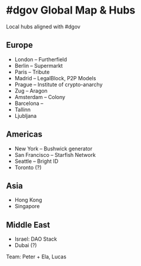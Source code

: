 # \#dgov Global Map & Hubs

Local hubs aligned with \#dgov

## Europe

* London – Furtherfield
* Berlin – Supermarkt
* Paris – Tribute
* Madrid – LegalBlock, P2P Models
* Prague – Institute of crypto-anarchy
* Zug – Aragon
* Amsterdam – Colony
* Barcelona – 
* Tallinn
* Ljubljana

## Americas

* New York – Bushwick generator
* San Francisco – Starfish Network
* Seattle – Bright ID
* Toronto \(?\)

## Asia

* Hong Kong
* Singapore

## Middle East

* Israel: DAO Stack
* Dubai \(?\)

Team: Peter + Ela, Lucas

